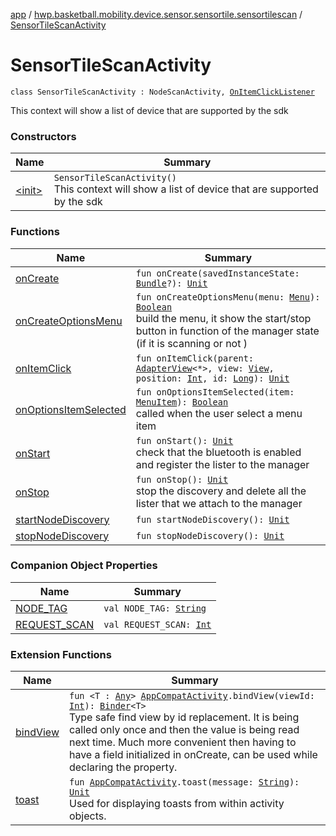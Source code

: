 [app](../../index.md) / [hwp.basketball.mobility.device.sensor.sensortile.sensortilescan](../index.md) / [SensorTileScanActivity](.)

# SensorTileScanActivity

`class SensorTileScanActivity : NodeScanActivity, `[`OnItemClickListener`](https://developer.android.com/reference/android/widget/AdapterView/OnItemClickListener.html)

This context will show a list of device that are supported by the sdk

### Constructors

| Name | Summary |
|---|---|
| [&lt;init&gt;](-init-.md) | `SensorTileScanActivity()`<br>This context will show a list of device that are supported by the sdk |

### Functions

| Name | Summary |
|---|---|
| [onCreate](on-create.md) | `fun onCreate(savedInstanceState: `[`Bundle`](https://developer.android.com/reference/android/os/Bundle.html)`?): `[`Unit`](https://kotlinlang.org/api/latest/jvm/stdlib/kotlin/-unit/index.html) |
| [onCreateOptionsMenu](on-create-options-menu.md) | `fun onCreateOptionsMenu(menu: `[`Menu`](https://developer.android.com/reference/android/view/Menu.html)`): `[`Boolean`](https://kotlinlang.org/api/latest/jvm/stdlib/kotlin/-boolean/index.html)<br>build the menu, it show the start/stop button in function of the manager state (if it is scanning or not ) |
| [onItemClick](on-item-click.md) | `fun onItemClick(parent: `[`AdapterView`](https://developer.android.com/reference/android/widget/AdapterView.html)`<*>, view: `[`View`](https://developer.android.com/reference/android/view/View.html)`, position: `[`Int`](https://kotlinlang.org/api/latest/jvm/stdlib/kotlin/-int/index.html)`, id: `[`Long`](https://kotlinlang.org/api/latest/jvm/stdlib/kotlin/-long/index.html)`): `[`Unit`](https://kotlinlang.org/api/latest/jvm/stdlib/kotlin/-unit/index.html) |
| [onOptionsItemSelected](on-options-item-selected.md) | `fun onOptionsItemSelected(item: `[`MenuItem`](https://developer.android.com/reference/android/view/MenuItem.html)`): `[`Boolean`](https://kotlinlang.org/api/latest/jvm/stdlib/kotlin/-boolean/index.html)<br>called when the user select a menu item |
| [onStart](on-start.md) | `fun onStart(): `[`Unit`](https://kotlinlang.org/api/latest/jvm/stdlib/kotlin/-unit/index.html)<br>check that the bluetooth is enabled and register the lister to the manager |
| [onStop](on-stop.md) | `fun onStop(): `[`Unit`](https://kotlinlang.org/api/latest/jvm/stdlib/kotlin/-unit/index.html)<br>stop the discovery and delete all the lister that we attach to the manager |
| [startNodeDiscovery](start-node-discovery.md) | `fun startNodeDiscovery(): `[`Unit`](https://kotlinlang.org/api/latest/jvm/stdlib/kotlin/-unit/index.html) |
| [stopNodeDiscovery](stop-node-discovery.md) | `fun stopNodeDiscovery(): `[`Unit`](https://kotlinlang.org/api/latest/jvm/stdlib/kotlin/-unit/index.html) |

### Companion Object Properties

| Name | Summary |
|---|---|
| [NODE_TAG](-n-o-d-e_-t-a-g.md) | `val NODE_TAG: `[`String`](https://kotlinlang.org/api/latest/jvm/stdlib/kotlin/-string/index.html) |
| [REQUEST_SCAN](-r-e-q-u-e-s-t_-s-c-a-n.md) | `val REQUEST_SCAN: `[`Int`](https://kotlinlang.org/api/latest/jvm/stdlib/kotlin/-int/index.html) |

### Extension Functions

| Name | Summary |
|---|---|
| [bindView](../../hwp.basketball.mobility.util/android.support.v7.app.-app-compat-activity/bind-view.md) | `fun <T : `[`Any`](https://kotlinlang.org/api/latest/jvm/stdlib/kotlin/-any/index.html)`> `[`AppCompatActivity`](https://developer.android.com/reference/android/support/v7/app/AppCompatActivity.html)`.bindView(viewId: `[`Int`](https://kotlinlang.org/api/latest/jvm/stdlib/kotlin/-int/index.html)`): `[`Binder`](../../hwp.basketball.mobility.util/-binder/index.md)`<T>`<br>Type safe find view by id replacement. It is being called only once and then the value is being read next time. Much more convenient then having to have a field initialized in onCreate, can be used while declaring the property. |
| [toast](../../hwp.basketball.mobility.util/android.support.v7.app.-app-compat-activity/toast.md) | `fun `[`AppCompatActivity`](https://developer.android.com/reference/android/support/v7/app/AppCompatActivity.html)`.toast(message: `[`String`](https://kotlinlang.org/api/latest/jvm/stdlib/kotlin/-string/index.html)`): `[`Unit`](https://kotlinlang.org/api/latest/jvm/stdlib/kotlin/-unit/index.html)<br>Used for displaying toasts from within activity objects. |

